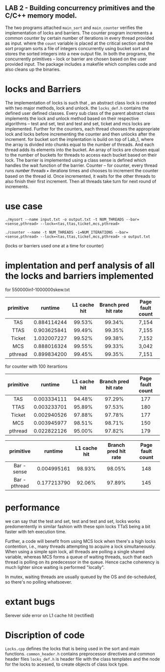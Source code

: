 ## LAB 2 -  Building concurrency primitives and the C/C++ memory model.

The two programs attached `main_sort` and `main_counter` verifies the implementation of locks and barriers. The counter program increments a common counter by certain number of iterations in every thread provided as input. where the `count` variable is placed at the critical section and the sort program sorts a file of integers concurrently using bucket sort and stores the sorted integers into a new output file. In both the programs, the concurrently primitives – lock or barrier are chosen based on the user provided input. The package includes a makefile which complies code and also cleans up the binaries.

# locks and Barriers

The implementation of locks is such that , an abstract class lock is created with two major methods, lock and unlock. the `locks_def.h` contains the defined user defined classes. Every sub class of the parent abstract class implements the lock and unlock method based on their respective algorithms – test and set, test and test and set, ticket and mcs locks are implemented. Further for the counters, each thread chooses the appropriate lock and locks before incrementing the counter and then unlocks after the increment. for bucket sort the implentation is build on top of Lab_1, where the array is divided into chunks equal to the number of threads. And each thread adds its elements into the bucket. An array of locks are chosen equal to the number of buckets for threads to access each bucket based on their lock. The barrier is implemented using a class sense is defined which handles the wait function of the barrier. Counter – for counter, every thread runs 𝑛𝑢𝑚𝑏𝑒𝑟 𝑡h𝑟𝑒𝑎𝑑𝑠 ∗ 𝑖𝑡𝑒𝑟𝑎𝑡𝑖𝑜𝑛𝑠 times and chooses to increment the counter based on the thread id. Once incremented, it waits for the other threads to also finish their first increment. Then all threads take turn for next round of increments.

# use case
`./mysort --name input.txt -o output.txt -t NUM_THREADS --bar=<sense,pthread> --lock=<tas,ttas,ticket,mcs,pthread>`

`./counter --name -t NUM_THREADS -i=NUM_ITERATIONS --bar=<sense,pthread> --lock=<tas,ttas,ticket,mcs,pthread> -o output.txt` 

(locks or barriers used one at a time for counter)

# implentation and perf analysis of all the locks and barriers implemented

for 550000in1-1000000skew.txt

**primitive**|**runtime**|**L1 cache hit**|**Branch pred hit rate**|**Page fault count**
:-----:|:-----:|:-----:|:-----:|:-----:
TAS|0.884114244|99.53%|99.34%|7,154
TTAS|0.903625841|99.49%|99.35%|7,155
Ticket|1.032007227|99.52%|99.38%|7,152
MCS|0.888016324|99.55%|99.33%|3,042
pthread|0.899834200|99.45%|99.35%|7,151  

for counter with 100 iterartions

**primitive**|**runtime**|**L1 cache hit**|**Branch pred hit rate**|**Page fault count**
:-----:|:-----:|:-----:|:-----:|:-----:
TAS|0.003334111|94.48%|97.29%|177
TTAS|0.003233701|95.89%|97.53%| 180
Ticket|0.002940526|97.88%|97.78%|177
MCS|0.003945977|98.51%|98.71%|150
pthread|0.022822126|95.00%|97.82%|179


**primitive**|**runtime**|**L1 cache hit**|**Branch pred hit rate**|**Page fault count**
:-----:|:-----:|:-----:|:-----:|:-----:
Bar - sense|0.004995161|98.93%|98.05%|148  
Bar - pthread|0.177213790|92.06%|97.89%|145  

# performance 

we can say that the test and set, test and test and set, locks works predomentently in similar fashion with these spin locks TTaS being a bit faster with teh execution time. 

Further, a code will benefit from using MCS lock when there's a high locks contention, i.e., many threads attempting to acquire a lock simultaneously. When using a simple spin lock, all threads are polling a single shared variable, whereas MCS forms a queue of waiting threads, such that each thread is polling on its predecessor in the queue. Hence cache coherency is much lighter since waiting is performed "locally".

 In mutex, waiting threads are usually queued by the OS and de-scheduled, so there's no polling whatsoever.
 
# extant bugs

Serever side error on L1 cache hit (rectified)

# Discription of code

`Locks.cpp` defines the locks that is being used in the sort and main functions.
`common_header.h` contains preprocessor directives and common header files
`locks_def.h` is header file with the class templates and the node for the locks to acessed, to create objects of class lock type.